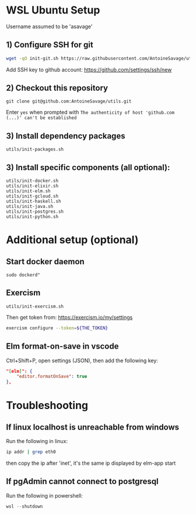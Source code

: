 # WSL Ubuntu Setup

Username assumed to be 'asavage'

## 1) Configure SSH for git
```bash
wget -qO init-git.sh https://raw.githubusercontent.com/AntoineSavage/utils/main/init-git.sh && bash init-git.sh && rm init-git.sh && source ~/.bashrc
```

Add SSH key to github account: https://github.com/settings/ssh/new

## 2) Checkout this repository
```
git clone git@github.com:AntoineSavage/utils.git
```

Enter `yes` when prompted with `The authenticity of host 'github.com (...)' can't be established`

## 3) Install dependency packages
```
utils/init-packages.sh
```

## 3) Install specific components (all optional):
```
utils/init-docker.sh
utils/init-elixir.sh
utils/init-elm.sh
utils/init-gcloud.sh
utils/init-haskell.sh
utils/init-java.sh
utils/init-postgres.sh
utils/init-python.sh
```

# Additional setup (optional)

## Start docker daemon
```
sudo dockerd"
```

## Exercism
```
utils/init-exercism.sh
```

Then get token from: https://exercism.io/my/settings
```bash
exercism configure --token=${THE_TOKEN}
```

## Elm format-on-save in vscode
Ctrl+Shift+P, open settings (JSON), then add the following key:
```json
"[elm]": {
    "editor.formatOnSave": true
},
```

# Troubleshooting

## If linux localhost is unreachable from windows
Run the following in linux:
```bash
ip addr | grep eth0
```
then copy the ip after 'inet', it's the same ip displayed by elm-app start

## If pgAdmin cannot connect to postgresql
Run the following in powershell:
```powershell
wsl --shutdown
```
